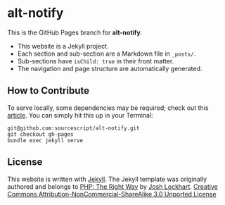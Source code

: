 # alt-notify

This is the GitHub Pages branch for **alt-notify**.

* This website is a Jekyll project.
* Each section and sub-section are a Markdown file in `_posts/`.
* Sub-sections have `isChild: true` in their front matter.
* The navigation and page structure are automatically generated.

## How to Contribute

To serve locally, some dependencies may be required; check out this [article](https://help.github.com/articles/using-jekyll-with-pages/#installing-jekyll). You can simply hit this up in your Terminal:

```
git@github.com:sourcescript/alt-notify.git
git checkout gh-pages
bundle exec jekyll serve
```

## License

This website is written with [Jekyll](https://github.com/jekyll/jekyll). The Jekyll template was originally authored and belongs to [PHP: The Right Way](www.phptherightway.com) by [Josh Lockhart](http://twitter.com/codeguy). [Creative Commons Attribution-NonCommercial-ShareAlike 3.0 Unported License](http://creativecommons.org/licenses/by-nc-sa/3.0/)
